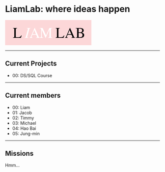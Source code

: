 # LiamLab: where ideas happen

![](logo.png)

----

## Current Projects

- 00: DS/SQL Course

----

## Current members

- 00: Liam
- 01: Jacob
- 02: Timmy
- 03: Michael
- 04: Hao Bai
- 05: Jung-min

----

## Missions

Hmm...
